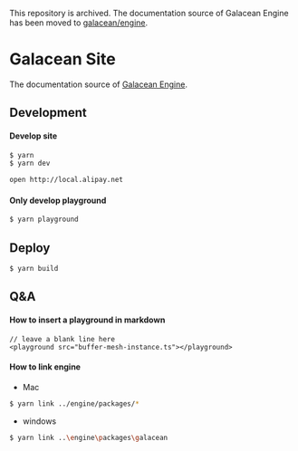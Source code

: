 This repository is archived. The documentation source of Galacean Engine has been moved to [galacean/engine](https://github.com/galacean/engine/docs).

# Galacean Site

The documentation source of [Galacean Engine](https://github.com/galacean/engine).

## Development
#### Develop site

```bash
$ yarn
$ yarn dev

open http://local.alipay.net
```
#### Only develop playground
```bash
$ yarn playground
```
## Deploy
```bash
$ yarn build
```

## Q&A
#### How to insert a playground in markdown
```
// leave a blank line here
<playground src="buffer-mesh-instance.ts"></playground>
```
#### How to link engine
* Mac
```bash
$ yarn link ../engine/packages/*
```
* windows
```bash
$ yarn link ..\engine\packages\galacean
```

